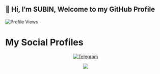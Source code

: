 ## 👋 Hi, I’m SUBIN, Welcome to my GitHub Profile
![Profile Views](https://gpvc.arturio.dev/filmspotersadmin)
# My Social Profiles
<p align="center">
<a href="https://t.me/filmspotersadmin"><img alt="Telegram" src="https://img.shields.io/badge/filmspotersadmin-2CA5E0?style=for-the-badge&logo=telegram&logoColor=white"/></a>
</p>

<p align="center">
<img src="https://github-readme-stats.vercel.app/api?username=Filmspoters&theme" align="center">
</p>
